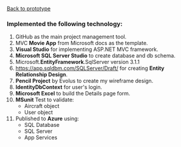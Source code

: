 [Back to prototype](https://github.com/gowebUSA/MSSA-Project/wiki#online---maintenance-action-forms-o-maf)

### Implemented the following technology:

1. GitHub as the main project management tool.
1. MVC **Movie App** from Microsoft docs as the template.
1. **Visual Studio** for implementing ASP.NET MVC framework.
1. **Microsoft SQL Server Studio** to create database and db schema.
1. Microsoft.**EntityFramework**.SqlServer version 3.1.1
1. https://app.sqldbm.com/SQLServer/Draft/ for creating **Entity Relationship Design**.
1. **Pencil Project** by Evolus to create my wireframe design.
1. **IdentityDbContext** for user's login.
1. **Microsoft Excel** to build the Details page form.
1. **MSunit** Test to validate:
   * Aircraft object
   * User object
1. Published to **Azure** using:
   * SQL Database
   * SQL Server
   * App Services
